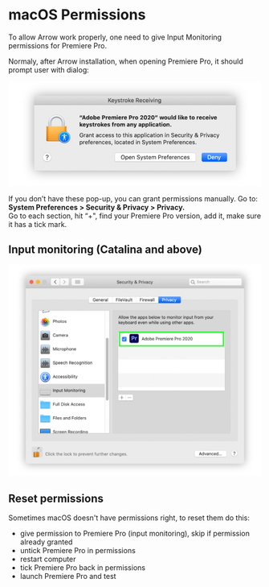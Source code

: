 # macOS Permissions

To allow Arrow work properly, one need to give Input Monitoring permissions for Premiere Pro.

Normaly, after Arrow installation, when opening Premiere Pro, it should prompt user with dialog:

![](../../../.gitbook/assets/macos_02_popup_input.jpg)

If you don’t have these pop-up, you can grant permissions manually. Go to:  
**System Preferences &gt; Security & Privacy &gt; Privacy.**  
Go to each section, hit “+", find your Premiere Pro version, add it, make sure it has a tick mark.

## Input monitoring \(Catalina and above\)

![](../../../.gitbook/assets/macos_04_input.jpg)

## Reset permissions

Sometimes macOS doesn't have permissions right, to reset them do this:

* give permission to Premiere Pro \(input monitoring\), skip if permission already granted
* untick Premiere Pro in permissions
* restart computer
* tick Premiere Pro back in permissions
* launch Premiere Pro and test

